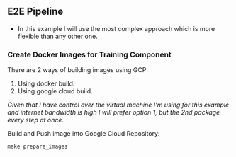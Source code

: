 ## E2E Pipeline

* In this example I will use the most complex approach which is more flexible than any other one.

### Create Docker Images for Training Component

There are 2 ways of building images using GCP:

1. Using docker build.
2. Using google cloud build.

*Given that I have control over the virtual machine I'm using for this example and internet bandwidth is high I will prefer option 1, but the 2nd package every step at once.*

Build and Push image into Google Cloud Repository:

```
make prepare_images
```
